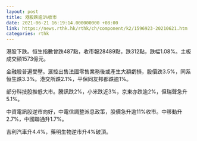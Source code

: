 ```yaml
---
layout: post
title: 港股跌逾1%收市
date: 2021-06-21 16:19:14.000000000 +08:00
link: https://news.rthk.hk/rthk/ch/component/k2/1596923-20210621.htm
categories: rthk
---
```


港股下跌。恒生指數曾跌487點，收市報28489點，跌312點，跌幅1.08%。主板成交額1573億元。

金融股普遍受壓。滙控出售法國零售業務後或產生大額虧損，股價跌3.5%，同系恒生跌3.3%。港交所跌2.1%，平保同友邦都跌逾1%。

部分科技股推低大市。騰訊跌2%，小米跌近3%，京東亦跌逾2%，但瑞聲急升5.1%。

中資電訊股逆市向好，中電信調整派息政策，股價急升逾11%收市。中移動升2.7%，中國聯通升1.7%。

吉利汽車升4.4%，藥明生物逆市升4%破頂。
